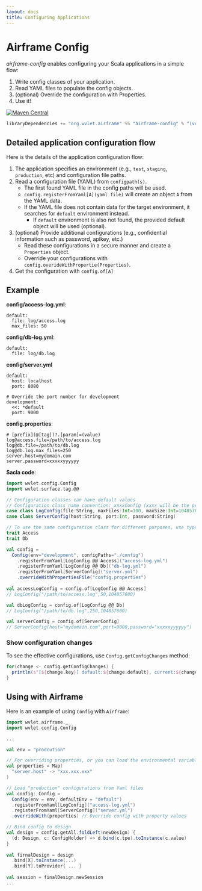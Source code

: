```yaml
--- 
layout: docs
title: Configuring Applications
---
```


# Airframe Config

*airframe-config* enables configuring your Scala applications in a simple flow:

1. Write config classes of your application.
1. Read YAML files to populate the config objects.
1. (optional) Override the configuration with Properties.
1. Use it!

[![Maven Central](https://maven-badges.herokuapp.com/maven-central/org.wvlet.airframe/airframe-config_2.12/badge.svg)](https://maven-badges.herokuapp.com/maven-central/org.wvlet.airframe/airframe-config_2.12/)

```scala
libraryDependencies += "org.wvlet.airframe" %% "airframe-config" % "(version)"
```

## Detailed application configuration flow

Here is the details of the application configuration flow:

1. The application specifies an environment (e.g., `test`, `staging`, `production`, etc) and configuration file paths.
1. Read a configuration file (YAML) from `configpath(s)`.
   - The first found YAML file in the config paths will be used.
   - `config.registerFromYaml[A](yaml file)` will create an object `A` from the YAML data.
   - If the YAML file does not contain data for the target environment, it searches for `default` environment instead.
       - If `default` environment is also not found, the provided default object will be used (optional).
1. (optional) Provide additional configurations (e.g., confidential information such as password, apikey, etc.)
   - Read these configurations in a secure manner and create a `Properties` object.
   - Override your configurations with `config.overideWithPropertie(Properties)`.
1. Get the configuration with `config.of[A]`


## Example

**config/access-log.yml**:
```
default:
  file: log/access.log
  max_files: 50
```

**config/db-log.yml**:
```
default:
  file: log/db.log
```

**config/server.yml**
```
default:
  host: localhost
  port: 8080

# Override the port number for development
development:
  <<: *default
  port: 9000
```

**config.properties**:
```
# [prefix](@[tag])?.[param]=(value)
log@access.file=/path/to/access.log
log@db.file=/path/to/db.log
log@db.log.max_files=250
server.host=mydomain.com
server.password=xxxxxyyyyyy
```

**Sacla code**:
```scala
import wvlet.config.Config
import wvlet.surface.tag.@@

// Configuration classes can have default values
// Configuration class name convention: xxxxConfig (xxxx will be the prefix for properties file)
case class LogConfig(file:String, maxFiles:Int=100, maxSize:Int=10485760)
case class ServerConfig(host:String, port:Int, password:String)

// To use the same configuration class for different purposes, use type tag (@@ Tag)
trait Access
trait Db

val config = 
  Config(env="development", configPaths="./config")
    .registerFromYaml[LogConfig @@ Access]("access-log.yml")
    .registerFromYaml[LogConfig @@ Db]("db-log.yml")
    .registerFromYaml[ServerConfig]("server.yml")
    .overrideWithPropertiesFile("config.properties")
    
val accessLogConfig = config.of[LogConfig @@ Access]
// LogConfig("/path/to/access.log",50,104857600)

val dbLogConfig = config.of[LogConfig @@ Db]
// LogConfig("/path/to/db.log",250,104857600)

val serverConfig = config.of[ServerConfig]
// ServerConfig(host="mydomain.com",port=9000,password="xxxxxyyyyyy")

```


### Show configuration changes

To see the effective configurations, use `Config.getConfigChanges` method:
```scala
for(change <- config.getConfigChanges) {
  println(s"[${change.key}] default:${change.default}, current:${change.current}")
}
```


## Using with Airframe

Here is an example of using `Config` with `Airframe`:

```scala
import wvlet.airframe._
import wvlet.config.Config

...

val env = "prodcution"

// For overriding properties, or you can load the environmental variables here
val properties = Map(
  "server.host" -> "xxx.xxx.xxx" 
)

// Load "production" configurations from Yaml files
val config: Config =
  Config(env = env, defaultEnv = "default")
  .registerFromYaml[LogConfig]("access-log.yml")  
  .registerFromYaml[ServerConfig]("server.yml")
  .overrideWith(properties) // Override config with property values

// Bind config to design
val design = config.getAll.foldLeft(newDesign) {
  (d: Design, c: ConfigHolder) => d.bind(c.tpe).toInstance(c.value)
}
  
val firnalDesign = design
  .bind[X].toInstance(...)
  .bind[Y].toProvider{ ... }
   
val session = finalDesign.newSession
...

```
